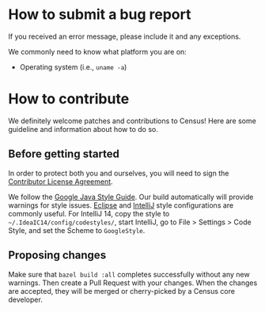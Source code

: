 # How to submit a bug report

If you received an error message, please include it and any exceptions.

We commonly need to know what platform you are on:
 * Operating system (i.e., ```uname -a```)

# How to contribute

We definitely welcome patches and contributions to Census! Here are some
guideline and information about how to do so.

## Before getting started

In order to protect both you and ourselves, you will need to sign the
[Contributor License Agreement](https://cla.developers.google.com/clas).

We follow the [Google Java Style
Guide](https://google-styleguide.googlecode.com/svn/trunk/javaguide.html). Our
build automatically will provide warnings for style issues.
[Eclipse](https://google-styleguide.googlecode.com/svn/trunk/eclipse-java-google-style.xml)
and
[IntelliJ](https://google-styleguide.googlecode.com/svn/trunk/intellij-java-google-style.xml)
style configurations are commonly useful. For IntelliJ 14, copy the style to
`~/.IdeaIC14/config/codestyles/`, start IntelliJ, go to File > Settings > Code
Style, and set the Scheme to `GoogleStyle`.

## Proposing changes

Make sure that `bazel build :all` completes successfully without any new warnings.
Then create a Pull Request with your changes. When the changes are accepted, they
will be merged or cherry-picked by a Census core developer.
